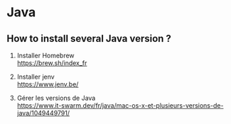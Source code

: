 Java
==

How to install several Java version ?
-

1. Installer Homebrew   
https://brew.sh/index_fr

2. Installer jenv   
https://www.jenv.be/

3. Gérer les versions de Java   
https://www.it-swarm.dev/fr/java/mac-os-x-et-plusieurs-versions-de-java/1049449791/
